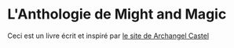 # L'Anthologie de Might and Magic

Ceci est un livre écrit et inspiré par [le site de Archangel Castel](www.archangelcastle.com)
